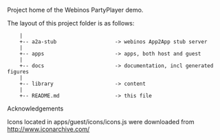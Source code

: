 <!--
This file is part of webinos platform.

Licensed under the Apache License, Version 2.0 (the "License");
you may not use this file except in compliance with the License.
You may obtain a copy of the License at

http://www.apache.org/licenses/LICENSE-2.0

Unless required by applicable law or agreed to in writing, software
distributed under the License is distributed on an "AS IS" BASIS,
WITHOUT WARRANTIES OR CONDITIONS OF ANY KIND, either express or implied.
See the License for the specific language governing permissions and
limitations under the License.

(C) Copyright 2012, TNO

Author Victor Klos
-->

Project home of the Webinos PartyPlayer demo.

The layout of this project folder is as follows:

        |
        +-- a2a-stub                   -> webinos App2App stub server
        |
        +-- apps                       -> apps, both host and guest
        |
        +-- docs                       -> documentation, incl generated figures
        |
        +-- library                    -> content
        |
        +-- README.md                  -> this file


Acknowledgements

Icons located in apps/guest/icons/icons.js were downloaded from http://www.iconarchive.com/

